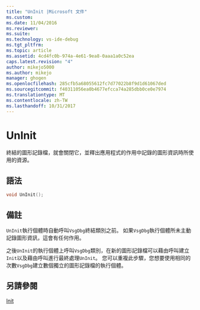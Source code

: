 ```yaml
---
title: "UnInit |Microsoft 文件"
ms.custom: 
ms.date: 11/04/2016
ms.reviewer: 
ms.suite: 
ms.technology: vs-ide-debug
ms.tgt_pltfrm: 
ms.topic: article
ms.assetid: 4cd4fc0b-974a-4e61-9ea8-0aaa1a0c52ea
caps.latest.revision: "4"
author: mikejo5000
ms.author: mikejo
manager: ghogen
ms.openlocfilehash: 285cfb5a68055612fc7d77022b8f9d1d61067ded
ms.sourcegitcommit: f40311056ea0b4677efcca74a285dbb0ce0e7974
ms.translationtype: MT
ms.contentlocale: zh-TW
ms.lasthandoff: 10/31/2017
---
```

# <a name="uninit"></a>UnInit
終結的圖形記錄檔，就會關閉它，並釋出應用程式的作用中記錄的圖形資訊時所使用的資源。  
  
## <a name="syntax"></a>語法  
  
```C++  
void UnInit();  
```  
  
## <a name="remarks"></a>備註  
 `UnInit`執行個體時自動呼叫`VsgDbg`終結類別之前。 如果`VsgDbg`執行個體所未主動記錄圖形資訊，這會有任何作用。  
  
 之後`UnInit`的執行個體上呼叫`VsgDbg`類別，在新的圖形記錄檔可以藉由呼叫建立`Init`以及藉由呼叫進行最終處理`UnInit`。 您可以重複此步驟，您想要使用相同的次數`VsgDbg`建立數個獨立的圖形記錄檔的執行個體。  
  
## <a name="see-also"></a>另請參閱  
 [Init](init.md)